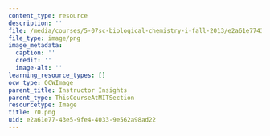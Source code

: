 ```yaml
---
content_type: resource
description: ''
file: /media/courses/5-07sc-biological-chemistry-i-fall-2013/e2a61e7743e59fe440339e562a98ad22_70.png
file_type: image/png
image_metadata:
  caption: ''
  credit: ''
  image-alt: ''
learning_resource_types: []
ocw_type: OCWImage
parent_title: Instructor Insights
parent_type: ThisCourseAtMITSection
resourcetype: Image
title: 70.png
uid: e2a61e77-43e5-9fe4-4033-9e562a98ad22
---
```

